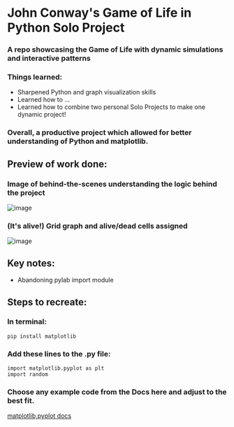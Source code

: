 # John Conway's Game of Life in Python Solo Project 
### A repo showcasing the Game of Life with dynamic simulations and interactive patterns

### Things learned:
* Sharpened Python and graph visualization skills
* Learned how to ...
* Learned how to combine two personal Solo Projects to make one dynamic project!

### Overall, a productive project which allowed for better understanding of Python and matplotlib.

## Preview of work done:
### Image of behind-the-scenes understanding the logic behind the project
![image](https://github.com/tuskydev/Python-Game-of-Life/assets/52723004/44a57c00-bc9c-4f09-8b7a-e05ba0d1bfad)

### (It's alive!) Grid graph and alive/dead cells assigned 
![image](https://github.com/tuskydev/Python-Game-of-Life/assets/52723004/7867a4c8-8213-47f0-9508-8e8169c4d658)


## Key notes:
* Abandoning pylab import module

## Steps to recreate:

### In terminal:
`
pip install matplotlib
`

### Add these lines to the .py file:
```
import matplotlib.pyplot as plt
import random
```

### Choose any example code from the Docs here and adjust to the best fit.

[matplotlib,pyplot docs](https://matplotlib.org/3.5.3/api/_as_gen/matplotlib.pyplot.html)
